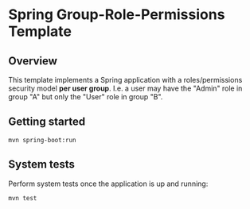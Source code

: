 # Spring Group-Role-Permissions Template

## Overview
This template implements a Spring application with a roles/permissions
security model **per user group**. I.e. a user may have the "Admin" role in group "A"
but only the "User" role in group "B".

## Getting started

```
mvn spring-boot:run
```

## System tests

Perform system tests once the application is up and running:
```
mvn test
```
